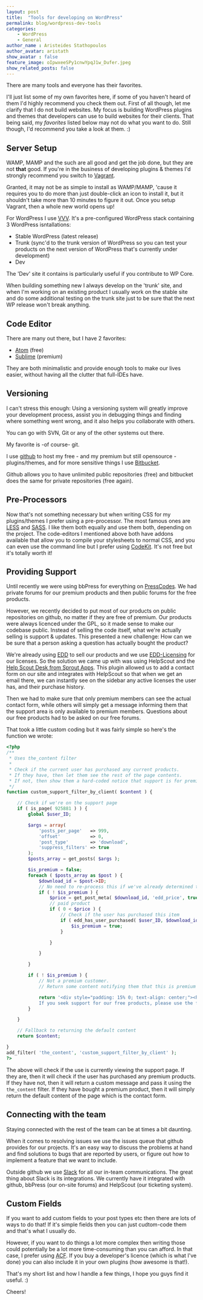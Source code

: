 ```yaml
---
layout: post
title:  "Tools for developing on WordPress"
permalink: blog/wordpress-dev-tools
categories:
    - WordPress
    - General
author_name : Aristeides Stathopoulos
author_avatar: aristath
show_avatar : false
feature_image: oIpwxeeSPy1cnwYpqJ1w_Dufer.jpeg
show_related_posts: false
---
```


There are many tools and everyone has their favorites.

I'll just list some of my own favorites here, if some of you haven't heard of them I'd highly recommend you check them out.
First of all though, let me clarify that I do not build websites. My focus is building WordPress plugins and themes that developers can use to build websites for their clients.
That being said, my _favorites_ listed below may not do what you want to do. Still though, I'd recommend you take a look at them. :)

## Server Setup

WAMP, MAMP and the such are all good and get the job done, but they are not **that** good. If you're in the business of developing plugins & themes I'd strongly recommend you switch to [Vagrant](https://www.vagrantup.com/).

Granted, it may not be as simple to install as WAMP/MAMP, 'cause it requires you to do more than just double-click an icon to install it, but it shouldn't take more than 10 minutes to figure it out. Once you setup Vagrant, then a whole new world opens up!

For WordPress I use [VVV](https://github.com/Varying-Vagrant-Vagrants/VVV). It's a pre-configured WordPress stack containing 3 WordPress isntallations:

* Stable WordPress (latest release)
* Trunk (sync'd to the trunk version of WordPress so you can test your products on the next version of WordPress that's currently under development)
* Dev

The 'Dev' site it contains is particularly useful if you contribute to WP Core.

When building something new I always develop on the 'trunk' site, and when I'm working on an existing product I usually work on the stable site and do some additional testing on the trunk site just to be sure that the next WP release won't break anything.

## Code Editor

There are many out there, but I have 2 favorites:

* [Atom](https://atom.io/) (free)
* [Sublime](http://www.sublimetext.com/) (premium)

They are both minimalistic and provide enough tools to make our lives easier, without having all the clutter that full-IDEs have.

## Versioning

I can't stress this enough:
Using a versioning system will greatly improve your development process, assist you in debugging things and finding where something went wrong, and it also helps you collaborate with others.

You can go with SVN, Git or any of the other systems out there.

My favorite is -of course- git.

I use [github](https://github.com/) to host my free - and my premium but still opensource - plugins/themes, and for more sensitive things I use [Bitbucket](https://bitbucket.org/).

Github allows you to have unlimited public repositories (free) and bitbucket does the same for private repositories (free again).

## Pre-Processors

Now that's not something necessary but when writing CSS for my plugins/themes I prefer using a pre-processor. The most famous ones are [LESS](http://lesscss.org/) and [SASS](http://sass-lang.com/). I like them both equally and use them both, depending on the project. The code-editors I mentioned above both have addons available that allow you to compile your stylesheets to normal CSS, and you can even use the command line but I prefer using [CodeKit](https://incident57.com/codekit/). It's not free but it's totally worth it!

## Providing Support

Until recently we were using bbPress for everything on [PressCodes](https://press.codes). We had private forums for our premium products and then public forums for the free products.

However, we recently decided to put most of our products on public repositories on github, no matter if they are free of premium. Our products were always licenced under the GPL, so it made sense to make our codebase public. Instead of selling the code itself, what we're actually selling is support & updates. This presented a new challenge: How can we be sure that a person asking a question has actually bought the product?

We're already using [EDD](https://easydigitaldownloads.com/?ref=98) to sell our products and we use [EDD-Licensing](https://easydigitaldownloads.com/extensions/software-licensing/?ref=98) for our licenses. So the solution we came up with was using HelpScout and the [Help Scout Desk from Sprout Apps](https://sproutapps.co/?ref=180). This plugin allowed us to add a contact form on our site and integrates with HelpScout so that when we get an email there, we can instantly see on the sidebar any active licenses the user has, and their purchase history.

Then we had to make sure that only premium members can see the actual contact form, while others will simply get a message informing them that the support area is only available to premium members. Questions about our free products had to be asked on our free forums.

That took a little custom coding but it was fairly simple so here's the function we wrote:

```php
<?php
/**
 * Uses the_content filter
 *
 * Check if the current user has purchased any current products.
 * If they have, then let them see the rest of the page contents.
 * If not, then show them a hard-coded notice that support is for premium members.
 */
function custom_support_filter_by_client( $content ) {

	// Check if we're on the support page
	if ( is_page( 925881 ) ) {
		global $user_ID;

		$args = array(
			'posts_per_page'   => 999,
			'offset'           => 0,
			'post_type'        => 'download',
			'suppress_filters' => true
		);
		$posts_array = get_posts( $args );

		$is_premium = false;
		foreach ( $posts_array as $post ) {
			$download_id = $post->ID;
			// No need to re-process this if we've already determined that this is a premium customer
			if ( ! $is_premium ) {
				$price = get_post_meta( $download_id, 'edd_price', true );
				// paid product
				if ( 0 < $price ) {
					// Check if the user has purchased this item
					if ( edd_has_user_purchased( $user_ID, $download_id ) ) {
						$is_premium = true;
					}

				}

			}

		}

		if ( ! $is_premium ) {
			// Not a premium customer.
			// Return some content notifying them that this is premium support.

			return '<div style="padding: 15% 0; text-align: center;"><h3>Support tickets are only available to eligible premium products clients.</h3>
			If you seek support for our free products, please use the free support forums instead.</div>';
		}

	}

	// Fallback to returning the default content
	return $content;

}
add_filter( 'the_content', 'custom_support_filter_by_client' );
?>
```

The above will check if the use is currently viewing the support page. If they are, then it will check if the user has purchased any premium products. If they have not, then it will return a custom message and pass it using the `the_content` filter. If they have bought a premium product, then it will simply return the default content of the page which is the contact form.

## Connecting with the team

Staying connected with the rest of the team can be at times a bit daunting.

When it comes to resolving issues we use the issues queue that github provides for our projects. It's an easy way to discuss the problems at hand and find solutions to bugs that are reported by users, or figure out how to implement a feature that we want to include.

Outside github we use [Slack](https://slack.com/) for all our in-team communications. The great thing about Slack is its integrations. We currently have it integrated with github, bbPress (our on-site forums) and HelpScout (our ticketing system).

## Custom Fields

If you want to add custom fields to your post types etc then there are lots of ways to do that! If it's simple fields then you can just cudtom-code them and that's what I usually do.

However, if you want to do things a lot more complex then writing those could potentially be a lot more time-consuming than you can afford. In that case, I prefer using [ACF](http://www.advancedcustomfields.com/). If you buy a developer's licence (which is what I've done) you can also include it in your own plugins (how awesome is that!).


That's my short list and how I handle a few things, I hope you guys find it useful. :)

Cheers!
